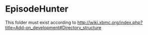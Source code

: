 EpisodeHunter
=============

This folder must exist according to http://wiki.xbmc.org/index.php?title=Add-on_development#Directory_structure
